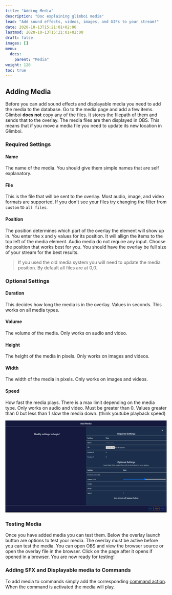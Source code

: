 ```yaml
---
title: "Adding Media"
description: "Doc explaining glimboi media"
lead: "Add sound effects, videos, images, and GIFs to your stream!"
date: 2020-10-13T15:21:01+02:00
lastmod: 2020-10-13T15:21:01+02:00
draft: false
images: []
menu:
  docs:
    parent: "Media"
weight: 120
toc: true
---
```



## Adding Media

Before you can add sound effects and displayable media you need to add the media to the database. Go to the media page and add a few items. Glimboi **does not** copy any of the files. It stores the filepath of them and sends that to the overlay. The media files are then displayed in OBS. This means that if you move a media file you need to update its new location in Glimboi.

### Required Settings

#### Name

The name of the media. You should give them simple names that are self explanatory.

#### File

This is the file that will be sent to the overlay. Most audio, image, and video formats are supported. If you don't see your files try changing the filter from `custom` to `all files`.

#### Position

The position determines which part of the overlay the element will show up in. You enter the x and y values for its position. It will allign the items to the top left of the media element. Audio media do not require any input. Choose the position that works best for you. You should have the overlay be full size of your stream for the best results.

> If you used the old media system you will need to update the media position. By default all files are at 0,0.

### Optional Settings

#### Duration

This decides how long the media is in the overlay. Values in seconds. This works on all media types.

#### Volume

The volume of the media. Only works on audio and video.

#### Height

The height of the media in pixels. Only works on images and videos.

#### Width

The width of the media in pixels. Only works on images and videos.

#### Speed

How fast the media plays. There is a max limit depending on the media type. Only works on audio and video. Must be greater than 0. Values greater than 0 but less than 1 slow the media down. (think youtube playback speed)

<img src="/docs/media/media.png" class="border-0 figure-img img-fluid blur-up lazyautosizes lazyloaded">

### Testing Media

Once you have added media you can test them. Below the overlay launch button are options to test your media. The overlay must be active before you can test the media. You can open OBS and view the browser source or open the overlay file in the browser. Click on the page after it opens if opened in a browser. You are now ready for testing!

### Adding SFX and Displayable media to Commands

To add media to commands simply add the corresponding [command action](/docs/commands/actions#audio-sound-effect). When the command is activated the media will play.